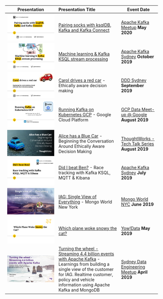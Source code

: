 



| Presentation        | Presentation Title           | Event Date       |
| ------------- |:-------------| ---------------|
| ![202005](/images/202005SockSortingKafka.jpg)    | [Pairing socks with ksqlDB, Kafka and Kafka Connect](/202005SockSortingKafka.pdf)  | [Apache Kafka Meetup](https://something)  **May 2020** |
| ![201910](/images/201910KSQLMachineLearningPower.jpg)    | [Machine learning & Kafka KSQL stream processing](/201910KSQLMachineLearningPower.pdf)  | [Apache Kafka Sydney](https://www.meetup.com/apache-kafka-sydney/events/265104559/)  **October 2019** |
| ![201909](/images/201909CarolDrivesARedCar.jpg)    | [Carol drives a red car](/201909CarolDrivesARedCar.pdf) - Ethically aware decision making  | [DDD Sydney](https://www.dddsydney.com.au/)  **September 2019** |
| ![20190000](/images/201908KafkaKubernetesOperatoronGCP.png)    | [Running Kafka on Kubernetes GCP](/201908KafkaKubernetesOperatoronGCP.pdf) -  Google Cloud Platform  | [GCP Data Meet-up @ Google](https://www.meetup.com/Big-Data-Sydney/events/263932958/)  **August 2019** |
| ![201908](/images/201908AliceHasABlueCar.png)    | [Alice has a Blue Car](/201904IAG-Kafka-DatEngMeetup.pdf) - Beginning the Conversation Around Ethically Aware Decision Making  | [ThoughtWorks - Tech Talk Series](https://www.meetup.com/By-ThoughtWorks/events/263662165/)  **August 2019** |
| ![201908](/images/201908KSQLRunning.png)    | [Did I beat Ben?](/201908KSQLRunning.pdf) - Race tracking with Kafka KSQL, MQTT & Kibana  | [Apache Kafka Sydney](https://www.meetup.com/apache-kafka-sydney/events/263745415/)  **July 2019** |
| ![201906](/images/201906MongoWorldNYC.png)    | [IAG: Single View of Everything](/201906MongoWorldNYC.pdf) - Mongo World New York  | [Mongo World NYC](https://www.mongodb.com/world)  **June 2019** |
| ![201905](/images/201905YowDataWhichPlaneWokeSnowy.png)    | [Which plane woke snowy the cat?](/201905YowDataWhichPlaneWokeSnowy.pdf)  | [Yow!Data](https://yowconference.com/talks/simon-aubury/yow-data-2019/which-plane-woke-snowy-the-cat-9593)  **May 2019** |
| ![201904](/images/201904IAG-Kafka-DatEngMeetup.png)    | [Turning the wheel - Streaming 4.4 billion events with Apache Kafka](/201904IAG-Kafka-DatEngMeetup.pdf) - Learnings from building a single view of the customer for IAG. Realtime customer, policy and vehicle information using Apache Kafka and MongoDB  | [Sydney Data Engineering Meetup](https://www.meetup.com/Sydney-Data-Engineering-Meetup/events/259575677/)  **April 2019** |




